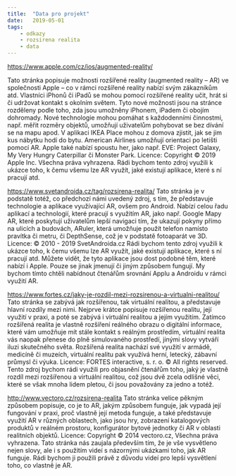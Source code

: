 ```yaml
---
title:  "Data pro projekt"
date:   2019-05-01
tags: 
    - odkazy
    - rozsirena realita
    - data
---
```


<https://www.apple.com/cz/ios/augmented-reality/>

Tato stránka popisuje možnosti rozšířené reality (augmented reality – AR) ve společnosti Apple – co v rámci rozšířené reality nabízí svým zákazníkům atd. Vlastníci iPhonů či iPadů se mohou pomocí rozšířené reality učit, hrát si či udržovat kontakt s okolním světem. Tyto nové možnosti jsou na stránce rozděleny podle toho, zda jsou umožněny iPhonem, iPadem či obojím dohromady.
Nové technologie mohou pomáhat s každodenními činnostmi, např. měřit rozměry objektů, umožňují uživatelům pohybovat se bez dívání se na mapu apod. V aplikaci IKEA Place mohou z domova zjistit, jak se jim kus nábytku hodí do bytu. American Airlines umožňují orientaci po letišti pomocí AR. Apple také nabízí spoustu her, jako např. EVE: Project Galaxy, My Very Hungry Caterpillar či Monster Park. 
Licence: Copyright © 2019 Apple Inc. Všechna práva vyhrazena.
Rádi bychom tento zdroj využili k ukázce toho, k čemu všemu lze AR využít, jaké existují aplikace, které s ní pracují atd. 

<https://www.svetandroida.cz/tag/rozsirena-realita/>
Tato stránka je v podstatě totéž, co předchozí námi uvedený zdroj, s tím, že představuje technologie a aplikace využívající AR, ovšem pro Android. Nabízí celou řadu aplikací a technologií, které pracují s využitím AR, jako např. Google Mapy AR, které poskytují uživatelům lepší navigaci tím, že ukazují pokyny přímo na ulicích a budovách, ARuler, která umožňuje použít telefon namísto pravítka či metru, či DepthSense, což je v podstatě fotoaparát ve 3D. 
Licence: © 2010 - 2019 SvetAndroida.cz
Rádi bychom tento zdroj využili k ukázce toho, k čemu všemu lze AR využít, jaké existují aplikace, které s ní pracují atd. Můžete vidět, že tyto aplikace jsou dost podobné těm, které nabízí i Apple. Pouze se jinak jmenují či jiným způsobem fungují. My bychom tímto chtěli nabídnout čtenářům srovnání Applu a Androidu v rámci využití AR.

<https://www.fortes.cz/jaky-je-rozdil-mezi-rozsirenou-a-virtualni-realitou/>
Tato stránka se zabývá jak rozšířenou, tak virtuální realitou, a představuje hlavní rozdíly mezi nimi. Nejprve krátce popisuje rozšířenou realitu, její využití v praxi, a poté se zabývá i virtuální realitou a jejím využitím. Zatímco rozšířená realita je vlastně rozšíření reálného obrazu o digitální informace, které vám umožňuje mít stále kontakt s reálným prostředím, virtuální realita vás naopak přenese do plně simulovaného prostředí, jinými slovy vytváří iluzi skutečného světa. Rozšířená realita nachází své využití v armádě, medicíně či muzeích, virtuální realitu pak využívá herní, letecký, zábavní průmysl či výuka. 
Licence: FORTES interactive, s. r. o. © All rights reserved.
Tento zdroj bychom rádi využili pro objasnění čtenářům toho, jaký je vlastně rozdíl mezi rozšířenou a virtuální realitou, což jsou dvě zcela odlišné věci, které se však mnoha lidem pletou, či jsou považovány za jedno a totéž.

<http://www.vectoro.cz/rozsirena-realita>
Tato stránka velice pěkným způsobem popisuje, co je to AR, jakým způsobem funguje, jak vypadá její fungování v praxi, proč vlastně její metoda funguje, a také představuje využití AR v různých oblastech, jako jsou hry, zobrazení katalogových produktů v reálném prostoru, konfigurátor bytové jednotky či AR v oblasti realitních objektů. 
Licence: Copyright © 2014 vectoro.cz, Všechna práva vyhrazena. 
Tato stránka nás zaujala především tím, že je vše vysvětleno nejen slovy, ale i s použitím videí s názornými ukázkami toho, jak AR funguje. Rádi bychom ji použili právě z důvodu videí pro lepší vysvětlení toho, co vlastně je AR.